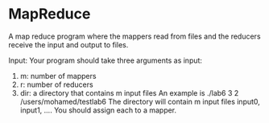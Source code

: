 # MapReduce
A map reduce program where the mappers read from files and the reducers receive the input and output to files.

Input:
Your program should take three arguments as input:
1) m: number of mappers
2) r: number of reducers
3) dir: a directory that contains m input files
An example is
./lab6 3 2 /users/mohamed/testlab6
The directory will contain m input files input0, input1, .... You should assign each to a mapper.
